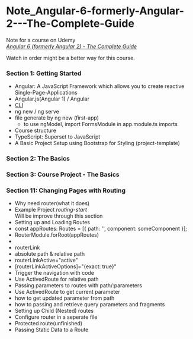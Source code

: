 # Note_Angular-6-formerly-Angular-2---The-Complete-Guide

Note for a course on Udemy
</br>
*[Angular 6 (formerly Angular 2) - The Complete Guide](https://www.udemy.com/the-complete-guide-to-angular-2/)*

Watch in order might be a better way for this course.


### Section 1: Getting Started
- Angular: A JavaScript Framework which allows you to create reactive Single-Page-Applications
- Angular.js(Angular 1) / Angular
- [CLI](https://github.com/angular/angular-cli/wiki)
- ng new / ng serve
- file generate by ng new (first-app)
    - to use ngModel, import FormsModule in app.module.ts imports
- Course structure
- TypeScript: Superset to JavaScript
- A Basic Project Setup using Bootstrap for Styling (project-template)

### Section 2: The Basics

### Section 3: Course Project - The Basics





### Section 11: Changing Pages with Routing
- Why need router(what it does)
- Example Project *routing-start*
    <br>Will be improve through this section
- Setting up and Loading Routes
 - const appRoutes: Routes = [{ path: '', component: someComponent }];
 - RouterModule.forRoot(appRoutes)
 - <router-outlet></router-outlet>
- routerLink
- absolute path & relative path
- routerLinkActive="active"
 - [routerLinkActiveOptions]="{exact: true}"
- Trigger the navigation with code
- Use ActivedRoute for relative path
- Passing parameters to routes with path/:parameters
- Use ActivedRoute to get current parameter
- how to get updated parameter from path
- how to passing and retrieve query parameters and fragments
- Setting up Child (Nested) routes
- Configure router in a seperate file
- Protected route(unfinished)
- Passing Static Data to a Route
